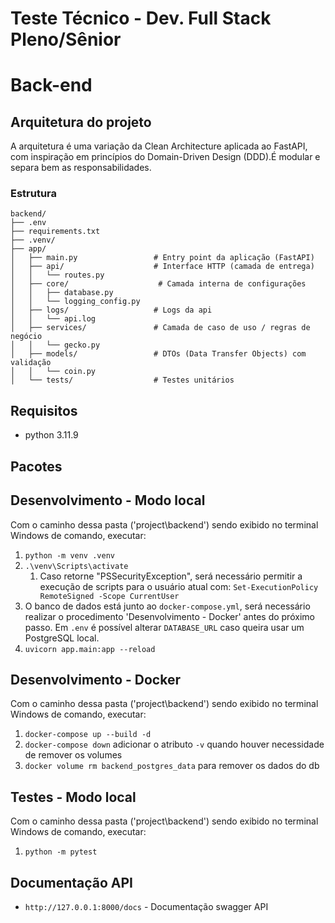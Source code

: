 # Teste Técnico - Dev. Full Stack Pleno/Sênior


# Back-end
## Arquitetura do projeto
A arquitetura é uma variação da Clean Architecture aplicada ao FastAPI, com inspiração em princípios do Domain-Driven Design (DDD).É modular e separa bem as responsabilidades.

### Estrutura
```
backend/
├── .env
├── requirements.txt
├── .venv/
├── app/
│   ├── main.py                 # Entry point da aplicação (FastAPI)
│   ├── api/                    # Interface HTTP (camada de entrega)
│   │   └── routes.py
│   ├── core/                    # Camada interna de configurações
│   │   ├── database.py
│   │   └── logging_config.py
│   ├── logs/                   # Logs da api
│   │   └── api.log
│   ├── services/               # Camada de caso de uso / regras de negócio
│   │   └── gecko.py
│   ├── models/                 # DTOs (Data Transfer Objects) com validação
│   │   └── coin.py
│   └── tests/                  # Testes unitários

```

## Requisitos
- python 3.11.9

## Pacotes 

## Desenvolvimento - Modo local
Com o caminho dessa pasta ('project\backend\') sendo exibido no terminal Windows de comando, executar:
1. ``python -m venv .venv``
2. ``.\venv\Scripts\activate``
    1. Caso retorne "PSSecurityException", será necessário permitir a execução de scripts para o usuário atual com: ``Set-ExecutionPolicy RemoteSigned -Scope CurrentUser``
3. O banco de dados está junto ao ``docker-compose.yml``, será necessário realizar o procedimento 'Desenvolvimento - Docker' antes do próximo passo. Em ``.env`` é possível alterar ``DATABASE_URL`` caso queira usar um PostgreSQL local.
4. ``uvicorn app.main:app --reload``

## Desenvolvimento - Docker
Com o caminho dessa pasta ('project\backend\') sendo exibido no terminal Windows de comando, executar:
1. ``docker-compose up --build -d``
2. ``docker-compose down`` adicionar o atributo ``-v`` quando houver necessidade de remover os volumes
3. ``docker volume rm backend_postgres_data`` para remover os dados do db

## Testes - Modo local
Com o caminho dessa pasta ('project\backend\') sendo exibido no terminal Windows de comando, executar:
1. ``python -m pytest``

## Documentação API

- ``http://127.0.0.1:8000/docs`` - Documentação swagger API